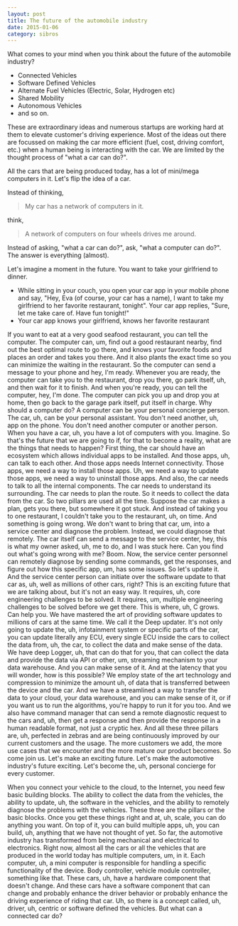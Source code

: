 ```yaml
---
layout: post
title: The future of the automobile industry
date: 2015-01-06
category: sibros
---
```


What comes to your mind when you think about the future of the automobile industry?

- Connected Vehicles
- Software Defined Vehicles
- Alternate Fuel Vehicles (Electric, Solar, Hydrogen etc)
- Shared Mobility
- Autonomous Vehicles
- and so on.

These are extraordinary ideas and numerous startups are working hard at them to elevate customer's driving experience. Most of the ideas out there are focussed on making the car more efficient (fuel, cost, driving comfort, etc.) when a human being is interacting with the car. We are limited by the thought process of "what a car can do?".

All the cars that are being produced today, has a lot of mini/mega computers in it. Let's flip the idea of a car.

Instead of thinking,

> My car has a network of computers in it.

think,

> A network of computers on four wheels drives me around. 

Instead of asking, "what a car can do?", ask, "what a computer can do?". The answer is everything (almost).

Let's imagine a moment in the future. You want to take your girlfriend to dinner.

- While sitting in your couch, you open your car app in your mobile phone and say, "Hey, Eva (of course, your car has a name), I want to take my girlfriend to her favorite restaurant, tonight". Your car app replies, "Sure, let me take care of. Have fun tonight!"
- Your car app knows your girlfriend, knows her favorite restaurant 






If you want to eat at a very good seafood restaurant, you can tell the computer. The computer can, um, find out a good restaurant nearby, find out the best optimal route to go there, and knows your favorite foods and places an order and takes you there. And it also plants the exact time so you can minimize the waiting in the restaurant. So the computer can send a message to your phone and hey, I'm ready. Whenever you are ready, the computer can take you to the restaurant, drop you there, go park itself, uh, and then wait for it to finish. And when you're ready, you can tell the computer, hey, I'm done. The computer can pick you up and drop you at home, then go back to the garage park itself, put itself in charge. Why should a computer do? A computer can be your personal concierge person. The car, uh, can be your personal assistant. You don't need another, uh, app on the phone. You don't need another computer or another person. When you have a car, uh, you have a lot of computers with you. Imagine. So that's the future that we are going to if, for that to become a reality, what are the things that needs to happen? First thing, the car should have an ecosystem which allows individual apps to be installed. And those apps, uh, can talk to each other. And those apps needs Internet connectivity. Those apps, we need a way to install those apps. Uh, we need a way to update those apps, we need a way to uninstall those apps. And also, the car needs to talk to all the internal components. The car needs to understand its surrounding. The car needs to plan the route. So it needs to collect the data from the car. So two pillars are used all the time. Suppose the car makes a plan, gets you there, but somewhere it got stuck. And instead of taking you to one restaurant, I couldn't take you to the restaurant, uh, on time. And something is going wrong. We don't want to bring that car, um, into a service center and diagnose the problem. Instead, we could diagnose that remotely. The car itself can send a message to the service center, hey, this is what my owner asked, uh, me to do, and I was stuck here. Can you find out what's going wrong with me? Boom. Now, the service center personnel can remotely diagnose by sending some commands, get the responses, and figure out how this specific app, um, has some issues. So let's update it. And the service center person can initiate over the software update to that car as, uh, well as millions of other cars, right? This is an exciting future that we are talking about, but it's not an easy way. It requires, uh, core engineering challenges to be solved. It requires, um, multiple engineering challenges to be solved before we get there. This is where, uh, C grows. Can help you. We have mastered the art of providing software updates to millions of cars at the same time. We call it the Deep updater. It's not only going to update the, uh, infotainment system or specific parts of the car, you can update literally any ECU, every single ECU inside the cars to collect the data from, uh, the car, to collect the data and make sense of the data. We have deep Logger, uh, that can do that for you, that can collect the data and provide the data via API or other, um, streaming mechanism to your data warehouse. And you can make sense of it. And at the latency that you will wonder, how is this possible? We employ state of the art technology and compression to minimize the amount uh, of data that is transferred between the device and the car. And we have a streamlined a way to transfer the data to your cloud, your data warehouse, and you can make sense of it, or if you want us to run the algorithms, you're happy to run it for you too. And we also have command manager that can send a remote diagnostic request to the cars and, uh, then get a response and then provide the response in a human readable format, not just a cryptic hex. And all these three pillars are, uh, perfected in zebras and are being continuously improved by our current customers and the usage. The more customers we add, the more use cases that we encounter and the more mature our product becomes. So come join us. Let's make an exciting future. Let's make the automotive industry's future exciting. Let's become the, uh, personal concierge for every customer.


When you connect your vehicle to the cloud, to the Internet, you need few basic building blocks. The ability to collect the data from the vehicles, the ability to update, uh, the software in the vehicles, and the ability to remotely diagnose the problems with the vehicles. These three are the pillars or the basic blocks. Once you get these things right and at, uh, scale, you can do anything you want. On top of it, you can build multiple apps, uh, you can build, uh, anything that we have not thought of yet. So far, the automotive industry has transformed from being mechanical and electrical to electronics. Right now, almost all the cars or all the vehicles that are produced in the world today has multiple computers, um, in it. Each computer, uh, a mini computer is responsible for handling a specific functionality of the device. Body controller, vehicle module controller, something like that. These cars, uh, have a hardware component that doesn't change. And these cars have a software component that can change and probably enhance the driver behavior or probably enhance the driving experience of riding that car. Uh, so there is a concept called, uh, driver, uh, centric or software defined the vehicles. But what can a connected car do? 